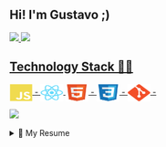 ## Hi! I'm Gustavo ;) 

<a href="https://github.com/gustproneves">
  <img height="180em" src="https://github-readme-stats-eight-theta.vercel.app/api?username=gustprocopio&show_icons=true&theme=dark&include_all_commits=true&count_private=true"/>
  <img height="180em" src="https://github-readme-stats-eight-theta.vercel.app/api/top-langs/?username=gustprocopio&layout=compact&langs_count=8&theme=dark"/>

<div style="display: inline_block">

## Technology Stack 👨‍💻

  <img align="center"  height="30" width="40" src="https://raw.githubusercontent.com/devicons/devicon/master/icons/javascript/javascript-plain.svg"> -
  <img align="center"  height="30" width="40" src="https://raw.githubusercontent.com/devicons/devicon/master/icons/react/react-original.svg"> 
  <img align="center"  height="30" width="40" src="https://raw.githubusercontent.com/devicons/devicon/master/icons/html5/html5-original.svg"> - 
  <img align="center"  height="30" width="40" src="https://raw.githubusercontent.com/devicons/devicon/master/icons/css3/css3-original.svg"> - 
  <img align="center"  height="30" width="40" src="https://raw.githubusercontent.com/devicons/devicon/master/icons/git/git-original.svg"> - 
  

 
</div>

  <p align='left'>
  <a href="#"><img src="https://badges.pufler.dev/visits/gustprocopio/gustprocopio"></a>
  </p>
  
  <details>
  <summary>📃 My Resume</summary>


  ##
  
  <div>
  <a href = "mailto: gustproneves@gmail.com"><img src="https://img.shields.io/badge/-Gmail-%23EA4335?style=for-the-badge&logo=gmail&logoColor=white" target="_blank"></a>
  <a href="https://www.linkedin.com/in/gustavo-procopio-558541110/" target="_blank"><img src="https://img.shields.io/badge/-LinkedIn-%230077B5?style=for-the-badge&logo=linkedin&logoColor=white" target="_blank"></a>
  </div>
